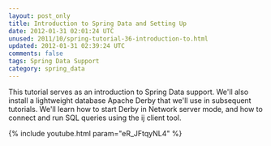 ```yaml
---           
layout: post_only
title: Introduction to Spring Data and Setting Up
date: 2012-01-31 02:01:24 UTC
unused: 2011/10/spring-tutorial-36-introduction-to.html
updated: 2012-01-31 02:39:24 UTC
comments: false
tags: Spring Data Support
category: spring_data
---
```


This tutorial serves as an introduction to Spring Data support. We'll also install a lightweight database Apache Derby that we'll use in subsequent tutorials. We'll learn how to start Derby in Network server mode, and how to connect and run SQL queries using the ij client tool.

{% include youtube.html param="eR_JFtqyNL4" %}